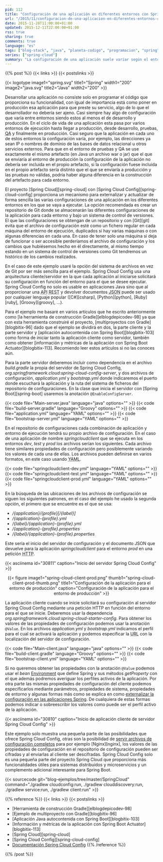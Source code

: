 ```yaml
---
pid: 112
title: "Configuración de una aplicación en diferentes entornos con Spring Cloud Config"
url: "/2015/11/configuracion-de-una-aplicacion-en-diferentes-entornos-con-spring-cloud-config/"
date: 2015-11-28T11:00:00+01:00
updated: 2015-12-11T22:00:00+01:00
rss: true
sharing: true
comments: true
language: "es"
tags: ["blog-stack", "java", "planeta-codigo", "programacion", "spring"]
series: ["spring-cloud"]
summary: "La configuración de una aplicación suele varíar según el entorno en el que se ejecuta, la opción recomendada es que este externalizada y que el artefacto que se despliega en cada entorno sea el mismo. Con Spring Cloud Config en vez de guardar la configuración en un archivo de la propia máquina donde se instala podemos guardar de forma centralizada en un repositorio y que la aplicación obtenga la versión más actualizada cuando se inicia. En este ejemplo explicaré como crear el servidor de configuraciones con Spring Cloud Config y un ejemplo de cliente con Spring Boot que le solicita su configuración según su entorno."
---
```


{{% post %}}
{{< links >}}
{{< postslinks >}}

{{< logotype image1="spring.svg" title1="Spring" width1="200" image2="java.svg" title2="Java" width2="200" >}}

Desarrollar una aplicación no consiste solo en programar el código que proporciona su funcionalidad, con igual de importancia está como poner en producción esa aplicación para que preste su servicio, algo de lo que el desarrollador no debería ser ajeno. Casi siempre hay algo de configuración que varia entre entornos siendo estos al menos el de desarrollo y producción. En el ciclo de vida de una aplicación esta pasa por varios entornos de ejecución hasta llegar a producción, desde desarrollo, pruebas, <abbr title="Quality assurance">QA</abbr> y finalmente en producción. Casi seguro que la aplicación en cada uno de estos entornos la configuración varía, por ejemplo, las direcciones ya sean IP o nombres de dominio de las bases de datos relacional u otros servicios externos. Para que en el entorno de pruebas y QA se use exactamente el mismo artefacto (en Java un archivo war o jar) que el que se enviaría al entorno de producción la configuración de la aplicación no debería ser incluida en el propio artefacto, si la configuración fuese incluida en el propio artefacto sería distinto que el que se enviaría a producción y las pruebas no válidas, podría haber alguna diferencia en la construcción del artefacto para cada entorno.

El proyecto [Spring Cloud][spring-cloud] con [Spring Cloud Config][spring-cloud-config] proporciona un mecanismo para externalizar y actualizar de forma sencilla las varias configuraciones de una aplicación en los diferentes entornos en los que se vaya a ejecutar. La opción recomendada es crear un repositorio de Git donde se almacenarán las diferentes configuraciones de la aplicación para cada entorno y bajo un sistema de control de versiones. El que las configuraciones se obtengan de un repositorio y con [Git][git] evita que el archivo de configuración esté como un fichero regular en cada máquina del entorno de ejecución, duplicados si hay varias máquinas o con algunas diferencias en cada una. En caso de tener solo una máquina si deja de funcionar o ser accesible perderíamos el archivo de configuración y los cambios que hubiésemos hecho en él directamente, al mismo tiempo estando en un sistema de control de versiones como Git tendremos un histórico de los cambios realizados.

En el caso de este ejemplo usaré la opción del sistema de archivos en vez de Git por ser más sencilla para el ejemplo. Spring Cloud Config usa una arquitectura cliente/servidor en la que cada aplicación al iniciarse solicitará su configuración en función del entorno para el que se desee ejecutar. Spring Cloud Config no solo es usable en aplicaciones Java sino que al proporcionar una <abbr title="Application Programming Interface">API</abbr> <abbr title="Representational State Transfer">REST</abbr> y devolver documentos <abbr title="JavaScript Object Notation">JSON</abbr> puede ser usado por cualquier lenguaje popular ([C#][csharp], [Python][python], [Ruby][ruby], [Groovy][groovy], ...).

Para el ejemplo me basaré en varios artículos que he escrito anteriormente como [la herramienta de construcción Gradle][elblogdepicodev-98] ya que con esta herramienta construiré el proyecto, [multiproyectos con Gradle][blogbitix-96] dado que el ejemplo se dividirá en dos, la parte cliente y la parte servidor y [aplicación autocontenida con Spring Boot][blogbitix-103] como forma de iniciar tanto la aplicación cliente como servidor, también como obtener [información y métricas de la aplicación con Spring Boot Actuator][blogbitix-113]. Recomiendo leer estos artículos si no las conoces aún.

Para la parte servidor deberemos incluir como dependencia en el archivo _build.gradle_ la propia del servidor de Spring Cloud Config, _org.springframework.cloud:spring-cloud-config-server_, y dos archivos de configuración, _application.yml_ y _bootstrap.yml_ donde indicaremos el puerto donde escuchará la aplicación y la ruta del sistema de ficheros del repositorio de configuraciones. En la clase que inicia el servidor con [Spring Boot][spring-boot] usaremos la anotación <code>@EnableConfigServer</code>.

{{< code file="Main-server.java" language="java" options="" >}}
{{< code file="build-server.gradle" language="Groovy" options="" >}}
{{< code file="application.yml" language="YAML" options="" >}}
{{< code file="bootstrap-server.yml" language="YAML" options="" >}}

En el repositorio de configuraciones cada combinación de aplicación y entorno de ejecución tendrá su propio archivo de configuración. En el caso de una aplicación de nombre _springcloudclient_ que se ejecuta en los entornos _dev_, _test_ y _prod_ los archivos serían los siguientes. Cada archivo tiene similares propiedades de configuración pero posiblemente variando los valores de cada una de ellas. Los archivos pueden definirse en varios formatos, en este caso usando <abbr title="YAML Ain't Another Markup Language">YAML</abbr>.

{{< code file="springcloudclient-dev.yml" language="YAML" options="" >}}
{{< code file="springcloudclient-test.yml" language="YAML" options="" >}}
{{< code file="springcloudclient-prod.yml" language="YAML" options="" >}}

En la búsqueda de las ubicaciones de los archivos de configuración se siguen los siguientes patrones, en el caso del ejemplo he usado la segunda opción, el primero que se encuentre es el que se usa:

* _/{application}/{profile}[/{label}]_
* _/{application}-{profile}.yml_
* _/{label}/{application}-{profile}.yml_
* _/{application}-{profile}.properties_
* _/{label}/{application}-{profile}.properties_

Este sería el inicio del servidor de configuración y el documento JSON que devuelve para la aplicación _springcloudclient_ para el entorno _prod_ en una petición <abbr title="Hypertext Transfer Protocol">HTTP</abbr>.

{{< asciinema id="30811" caption="Inicio del servidor Spring Cloud Config" >}}
<div class="media" style="text-align: center;">
    {{< figure
        image1="spring-cloud-client-prod.png" thumb1="spring-cloud-client-prod-thumb.png" title1="Configuración de la aplicación para el entorno de producción"
        caption="Configuración de la aplicación para el entorno de producción" >}}
</div>

La aplicación cliente cuando se inicie solicitará su configuración al servidor Spring Cloud Config mediante una petición HTTP en función del entorno para el que se inicie. Deberemos usar la dependencia _org.springframework.cloud:spring-cloud-starter-config_. Para obtener los valores de las propiedades de configuración podemos usar la anotación <code>@Value</code>. En los archivos _application.yml_ y _bootstrap.yml_ indicamos el perfil para el cual se activará la aplicación y podemos especificar la <abbr title="Uniform Resource Locator">URL</abbr> con la localización del servidor de configuración.

{{< code file="Main-client.java" language="java" options="" >}}
{{< code file="build-client.gradle" language="Groovy" options="" >}}
{{< code file="bootstrap-client.yml" language="YAML" options="" >}}

Si no queremos obtener las propiedades con la anotación <code>@Value</code> podemos usar el _bean_ [Environment](https://docs.spring.io/spring/docs/current/javadoc-api/org/springframework/core/env/Environment.html) que define Spring y sus métodos _getProperty_ con el que además podremos averiguar los perfiles activos de la aplicación. Por otra parte las mismas propiedades de configuración del cliente podemos especificarlos mediante parámetros, propiedades de sistema, propiedades de entorno y algunas formas más como se explica en como [externalizar la configuración en las aplicaciones Spring](https://docs.spring.io/spring-boot/docs/current/reference/html/boot-features-external-config.html). De cualquiera de estas formas podemos indicar o sobreescribir los valores como puede ser el perfil activo de la aplicación.

{{< asciinema id="30810" caption="Inicio de aplicación cliente de servidor Spring Cloud Config" >}}

Este ejemplo solo muestra una pequeña parte de las posibilidades que ofrece Spring Cloud Config, otras son la posibilidad de [servir archivos de configuración completos](http://cloud.spring.io/spring-cloud-config/spring-cloud-config.html#_serving_plain_text) para por ejemplo [Nginx][nginx], los valores de las propiedades de configuración en el repositorio de configuración pueden ser cifradas y al enviarlas al cliente ser descifradas. Spring Cloud Config solo es una pequeña parte del proyecto Spring Cloud que proporciona más funcionalidades útiles para sistemas distribuidos y microservicios y un complemento adicional interesante para Spring Boot.

{{< sourcecode git="blog-ejemplos/tree/master/SpringCloud" command="./gradlew cloudconfig:run, ./gradlew clouddiscovery:run, ./gradlew service:run, ./gradlew client:run" >}}

{{% reference %}}
{{< links >}}
{{< postslinks >}}
* [Herramienta de construcción Gradle][elblogdepicodev-98]
* [Ejemplo de multiproyecto con Gradle][blogbitix-96]
* [Aplicación Java autocontenida con Spring Boot][blogbitix-103]
* [Información y métricas de la aplicación con Spring Boot Actuator][blogbitix-113]
* [Spring Cloud][spring-cloud]
* [Spring Cloud Config][spring-cloud-config]
* [Documentación Spring Cloud Config](http://cloud.spring.io/spring-cloud-config/spring-cloud-config.html)
{{% /reference %}}

{{% /post %}}
